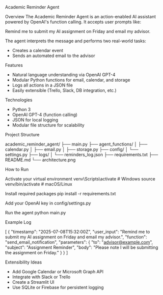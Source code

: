 Academic Reminder Agent

Overview
The Academic Reminder Agent is an action-enabled AI assistant powered by OpenAI's function calling. It accepts user prompts like:

Remind me to submit my AI assignment on Friday and email my advisor.

The agent interprets the message and performs two real-world tasks:
- Creates a calendar event
- Sends an automated email to the advisor

Features
- Natural language understanding via OpenAI GPT-4
- Modular Python functions for email, calendar, and storage
- Logs all actions in a JSON file
- Easily extensible (Trello, Slack, DB integration, etc.)

Technologies
- Python 3
- OpenAI GPT-4 (function calling)
- JSON for local logging
- Modular file structure for scalability

 Project Structure

academic_reminder_agent/
├── main.py
├── agent_functions/
│   ├── calendar.py
│   ├── email.py
│   ├── storage.py
├── config/
│   └── settings.py
├── logs/
│   └── reminders_log.json
├── requirements.txt
├── README.md
└── architecture.png


How to Run

Activate your virtual environment
venv\Scripts\activate     # Windows
source venv/bin/activate    # macOS/Linux

Install required packages
pip install -r requirements.txt

Add your OpenAI key in config/settings.py

Run the agent
python main.py


Example Log

[
  {
    "timestamp": "2025-07-08T15:32:00Z",
    "user_input": "Remind me to submit my AI assignment on Friday and email my advisor.",
    "function": "send_email_notification",
    "parameters": {
      "to": "advisor@example.com",
      "subject": "Assignment Reminder",
      "body": "Please note I will be submitting the assignment on Friday."
    }
  }
]


Extensibility Ideas
- Add Google Calendar or Microsoft Graph API
- Integrate with Slack or Trello
- Create a Streamlit UI
- Use SQLite or Firebase for persistent logging


